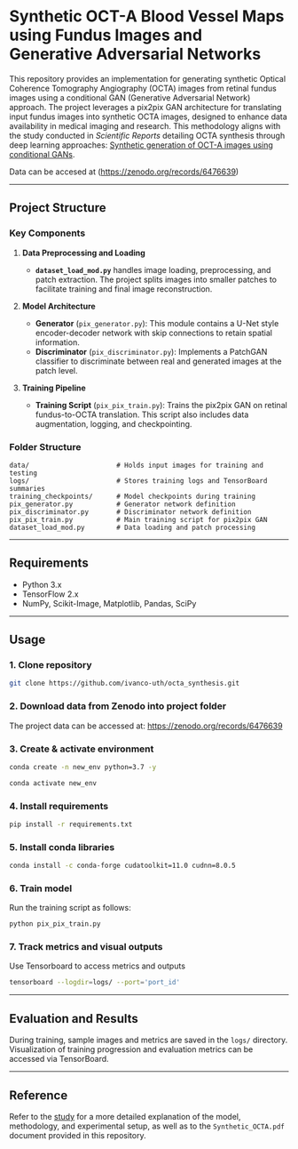 # Synthetic OCT-A Blood Vessel Maps using Fundus Images and Generative Adversarial Networks

This repository provides an implementation for generating synthetic Optical Coherence Tomography Angiography (OCTA) images from retinal fundus images using a conditional GAN (Generative Adversarial Network) approach. The project leverages a pix2pix GAN architecture for translating input fundus images into synthetic OCTA images, designed to enhance data availability in medical imaging and research. This methodology aligns with the study conducted in *Scientific Reports* detailing OCTA synthesis through deep learning approaches: [Synthetic generation of OCT-A images using conditional GANs](https://www.nature.com/articles/s41598-023-42062-9).

Data can be accesed at (https://zenodo.org/records/6476639)

---

## Project Structure

### Key Components

1. **Data Preprocessing and Loading**
   - **`dataset_load_mod.py`** handles image loading, preprocessing, and patch extraction. The project splits images into smaller patches to facilitate training and final image reconstruction.
   
2. **Model Architecture**
   - **Generator** (`pix_generator.py`): This module contains a U-Net style encoder-decoder network with skip connections to retain spatial information.
   - **Discriminator** (`pix_discriminator.py`): Implements a PatchGAN classifier to discriminate between real and generated images at the patch level.

3. **Training Pipeline**
   - **Training Script** (`pix_pix_train.py`): Trains the pix2pix GAN on retinal fundus-to-OCTA translation. This script also includes data augmentation, logging, and checkpointing.

### Folder Structure

```
data/                      # Holds input images for training and testing
logs/                      # Stores training logs and TensorBoard summaries
training_checkpoints/      # Model checkpoints during training
pix_generator.py           # Generator network definition
pix_discriminator.py       # Discriminator network definition
pix_pix_train.py           # Main training script for pix2pix GAN
dataset_load_mod.py        # Data loading and patch processing
```

---

## Requirements

- Python 3.x
- TensorFlow 2.x
- NumPy, Scikit-Image, Matplotlib, Pandas, SciPy


---

## Usage

### 1. Clone repository
```bash
git clone https://github.com/ivanco-uth/octa_synthesis.git
```

### 2. Download data from Zenodo into project folder

The project data can be accessed at: https://zenodo.org/records/6476639


### 3. Create & activate environment

```bash
conda create -n new_env python=3.7 -y
```

``` bash
conda activate new_env
```

### 4. Install requirements

```bash
pip install -r requirements.txt
```

### 5. Install conda libraries

```bash
conda install -c conda-forge cudatoolkit=11.0 cudnn=8.0.5
```

### 6. Train model

Run the training script as follows:

```bash
python pix_pix_train.py
```


### 7. Track metrics and visual outputs

Use Tensorboard to access metrics and outputs

```bash
tensorboard --logdir=logs/ --port='port_id'
```


---

## Evaluation and Results

During training, sample images and metrics are saved in the `logs/` directory. Visualization of training progression and evaluation metrics can be accessed via TensorBoard.

---

## Reference

Refer to the [study](https://www.nature.com/articles/s41598-023-42062-9) for a more detailed explanation of the model, methodology, and experimental setup, as well as to the `Synthetic_OCTA.pdf` document provided in this repository.
